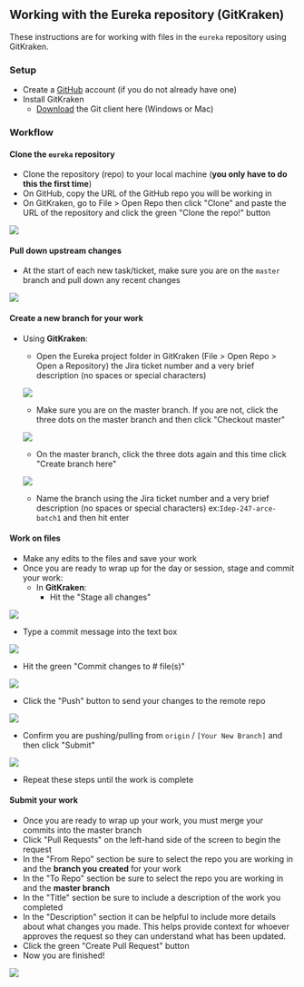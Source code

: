 ## Working with the Eureka repository (GitKraken)

These instructions are for working with files in the `eureka` repository using GitKraken.

### Setup
* Create a [GitHub](https://docs.github.com/en/github/getting-started-with-github/signing-up-for-a-new-github-account) account (if you do not already have one)
* Install GitKraken
  * [Download](https://gitkraken.com/download) the Git client here (Windows or Mac)

### Workflow

#### Clone the `eureka` repository
  * Clone the repository (repo) to your local machine (**you only have to do this the first time**)
  * On GitHub, copy the URL of the GitHub repo you will be working in
  * On GitKraken, go to File > Open Repo then click "Clone" and paste the URL of the repository and click the green "Clone the repo!" button


  ![](img/Clone.png)


#### Pull down upstream changes
* At the start of each new task/ticket, make sure you are on the `master` branch and pull down any recent changes


![](img/Pull_Upstream.png)


#### Create a new branch for your work
* Using **GitKraken**:
  * Open the Eureka project folder in GitKraken (File > Open Repo > Open a Repository) the Jira ticket number and a very brief description (no spaces or special characters)


  ![](img/Open_Repo.png)


  * Make sure you are on the master branch. If you are not, click the three dots on the master branch and then click "Checkout master"


  ![](img/Checkout_Master.png)


  * On the master branch, click the three dots again and this time click "Create branch here"


  ![](img/Create_Branch.png)


  * Name the branch using the Jira ticket number and a very brief description (no spaces or special characters) ex:`Idep-247-arce-batch1` and then hit enter


#### Work on files
* Make any edits to the files and save your work
* Once you are ready to wrap up for the day or session, stage and commit your work:
  * In **GitKraken**:
    * Hit the "Stage all changes"


![](img/Stage_Changes.png)


* Type a commit message into the text box


![](img/Write_Commit.png)


* Hit the green "Commit changes to # file(s)"


![](img/Final_Commit_Changes.png)


* Click the "Push" button to send your changes to the remote repo


![](img/Push_Changes.png)


* Confirm you are pushing/pulling from `origin` / `[Your New Branch]` and then click "Submit"

![](img/Branch_Confirmation.png)


* Repeat these steps until the work is complete


#### Submit your work
* Once you are ready to wrap up your work, you must merge your commits into the master branch
* Click "Pull Requests" on the left-hand side of the screen to begin the request
* In the "From Repo" section be sure to select the repo you are working in and the **branch you created** for your work
* In the "To Repo" section be sure to select the repo you are working in and the **master branch**
* In the "Title" section be sure to include a description of the work you completed
* In the "Description" section it can be helpful to include more details about what changes you made. This helps provide context for whoever approves the request so they can understand what has been updated.
* Click the green "Create Pull Request" button
* Now you are finished!


![](img/Pull_Request.png)
